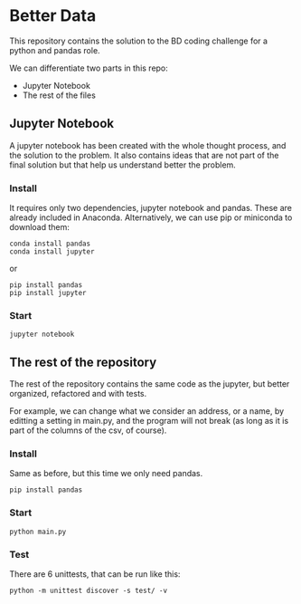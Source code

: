 # Better Data

This repository contains the solution to the BD coding challenge for a python and pandas role.  

We can differentiate two parts in this repo:
- Jupyter Notebook
- The rest of the files

## Jupyter Notebook

A jupyter notebook has been created with the whole thought process, and the solution to the problem. It also contains ideas that are not part of the final solution but that help us understand better the problem.

### Install

It requires only two dependencies, jupyter notebook and pandas. These are already included in Anaconda. Alternatively, we can use pip or miniconda to download them:

```
conda install pandas
conda install jupyter
```
or

```
pip install pandas
pip install jupyter
```


### Start

```jupyter notebook```

## The rest of the repository

The rest of the repository contains the same code as the jupyter, but better organized, refactored and with tests. 

For example, we can change what we consider an address, or a name, by editting a setting in main.py, and the program will not break (as long as it is part of the columns of the csv, of course).

### Install

Same as before, but this time we only need pandas.
```
pip install pandas
``` 
### Start

```python main.py```

### Test

There are 6 unittests, that can be run like this:

```python -m unittest discover -s test/ -v```
